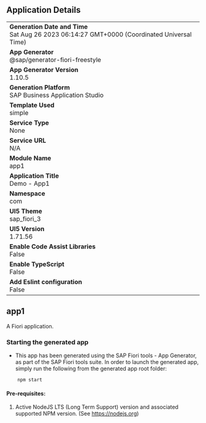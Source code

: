 ## Application Details
|               |
| ------------- |
|**Generation Date and Time**<br>Sat Aug 26 2023 06:14:27 GMT+0000 (Coordinated Universal Time)|
|**App Generator**<br>@sap/generator-fiori-freestyle|
|**App Generator Version**<br>1.10.5|
|**Generation Platform**<br>SAP Business Application Studio|
|**Template Used**<br>simple|
|**Service Type**<br>None|
|**Service URL**<br>N/A
|**Module Name**<br>app1|
|**Application Title**<br>Demo - App1|
|**Namespace**<br>com|
|**UI5 Theme**<br>sap_fiori_3|
|**UI5 Version**<br>1.71.56|
|**Enable Code Assist Libraries**<br>False|
|**Enable TypeScript**<br>False|
|**Add Eslint configuration**<br>False|

## app1

A Fiori application.

### Starting the generated app

-   This app has been generated using the SAP Fiori tools - App Generator, as part of the SAP Fiori tools suite.  In order to launch the generated app, simply run the following from the generated app root folder:

```
    npm start
```

#### Pre-requisites:

1. Active NodeJS LTS (Long Term Support) version and associated supported NPM version.  (See https://nodejs.org)


